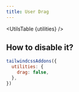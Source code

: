 ```yaml
---
title: User Drag
---
```


<script>
	import UtilsTable from '$lib/UtilsTable.svelte'
	const utilities = {
		'.drag-none': {
			'-webkit-user-drag': 'none',
		},
		'.drag-element': {
			'-webkit-user-drag': 'element',
		},
		'.drag-auto': {
			'-webkit-user-drag': 'auto',
		},
	}
</script>

<UtilsTable {utilities} />

## How to disable it?

```js
tailwindcssAddons({
  utilities: {
    drag: false,
  },
})
```
